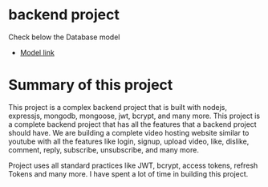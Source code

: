 # backend project
Check below the Database model
- [Model link](https://app.eraser.io/workspace/YtPqZ1VogxGy1jzIDkzj)


# Summary of this project

This project is a complex backend project that is built with nodejs, expressjs, mongodb, mongoose, jwt, bcrypt, and many more. This project is a complete backend project that has all the features that a backend project should have. We are building a complete video hosting website similar to youtube with all the features like login, signup, upload video, like, dislike, comment, reply, subscribe, unsubscribe, and many more.

Project uses all standard practices like JWT, bcrypt, access tokens, refresh Tokens and many more. I have spent a lot of time in building this project.